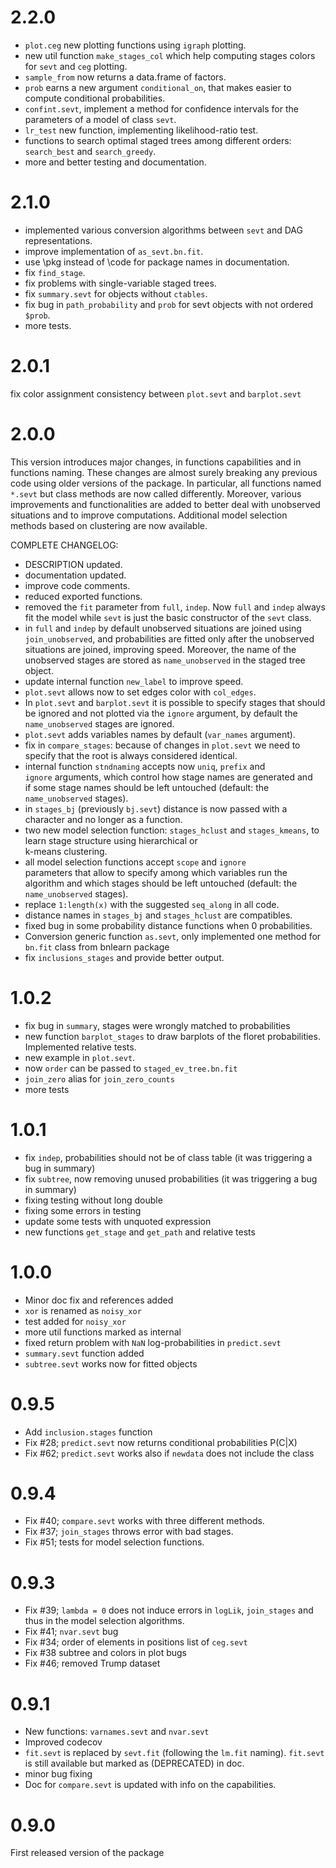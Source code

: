 # 2.2.0

* `plot.ceg` new plotting functions using `igraph` plotting.
* new util function `make_stages_col` which help computing 
  stages colors for `sevt` and `ceg` plotting.
* `sample_from` now returns a data.frame of factors. 
* `prob` earns a new argument `conditional_on`, that 
   makes easier to compute conditional probabilities. 
* `confint.sevt`, implement a method for confidence intervals
   for the parameters of a model of class `sevt`. 
* `lr_test` new function, implementing likelihood-ratio 
   test.
* functions to search optimal staged trees among different orders:
  `search_best` and `search_greedy`.
* more and better testing and documentation.

# 2.1.0 

* implemented various conversion algorithms between `sevt` 
  and DAG representations.
* improve implementation of `as_sevt.bn.fit`.
* use \pkg instead of \code for package names in documentation.
* fix `find_stage`.
* fix problems with single-variable staged trees.
* fix `summary.sevt` for objects without `ctables`. 
* fix bug in `path_probability` and `prob` for sevt objects with not 
  ordered `$prob`.
* more tests.

# 2.0.1

fix color assignment consistency between `plot.sevt` and `barplot.sevt`

# 2.0.0

This version introduces major changes, in functions capabilities
and in functions naming. 
These changes are almost surely breaking any previous code 
using older versions of the package.
In particular, all functions named `*.sevt` but class methods are now
called differently.
Moreover, various improvements and functionalities are added 
to better deal with unobserved situations and to improve 
computations. 
Additional model selection methods based on clustering are
now available.

COMPLETE CHANGELOG:

* DESCRIPTION updated.
* documentation updated.
* improve code comments.
* reduced exported functions.
* removed the `fit` parameter from `full`, `indep`. 
   Now `full` and `indep` always fit the model while
  `sevt` is just the basic constructor of the `sevt` class.
* in `full` and `indep` by default unobserved situations are joined
  using `join_unobserved`, and probabilities are fitted only after 
  the unobserved situations are joined, improving speed. Moreover, the 
  name of the unobserved stages are stored as `name_unobserved` in the 
  staged tree object.
* update internal function `new_label` to improve speed.
* `plot.sevt` allows now to set edges color with 
   `col_edges`.
* In `plot.sevt` and `barplot.sevt` it
  is possible to specify stages that should be ignored
  and not plotted via the `ignore` argument, by default the 
  `name_unobserved` stages are ignored.
* `plot.sevt` adds variables names by default (`var_names` argument).
* fix in `compare_stages`: because of changes in `plot.sevt` 
  we need to specify that the root is always considered identical.
* internal function `stndnaming` accepts now `uniq`, `prefix` and  
  `ignore` arguments, which control how stage names are generated and   
  if some stage names should be left untouched (default: the `name_unobserved`
  stages). 
* in `stages_bj` (previously `bj.sevt`) distance is now passed with a 
  character and no longer as a function.
* two new model selection function: `stages_hclust` and 
  `stages_kmeans`, to learn stage structure using hierarchical or        
  k-means clustering.
*  all model selection functions accept `scope` and `ignore`   
   parameters that allow to specify among which variables
   run the algorithm and which stages should be left untouched 
   (default: the `name_unobserved` stages). 
*  replace `1:length(x)` with the suggested `seq_along` in all code.
* distance names in `stages_bj` and `stages_hclust` are compatibles.
* fixed bug in some probability distance functions when 0 probabilities. 
* Conversion generic function `as.sevt`, only implemented one method 
  for `bn.fit` class from bnlearn package
* fix `inclusions_stages` and provide better output. 

# 1.0.2

* fix bug in `summary`, stages were wrongly matched to probabilities
* new function `barplot_stages` to draw barplots of the 
  floret probabilities. Implemented relative tests.
* new example in `plot.sevt`.
* now `order` can be passed to `staged_ev_tree.bn.fit`
* `join_zero` alias for `join_zero_counts` 
* more tests 

# 1.0.1

* fix `indep`, probabilities should not be of class table 
  (it was triggering a bug in summary)
* fix `subtree`, now removing unused probabilities 
  (it was triggering a bug in summary) 
* fixing testing without long double 
* fixing some errors in testing
* update some tests with unquoted expression 
* new functions `get_stage` and `get_path` and relative tests

# 1.0.0

* Minor doc fix and references added
* `xor` is renamed as `noisy_xor`
* test added for `noisy_xor`
* more util functions marked as internal
* fixed return problem with `NaN` log-probabilities in `predict.sevt`
* `summary.sevt` function added
* `subtree.sevt` works now for fitted objects

# 0.9.5

* Add `inclusion.stages` function
* Fix #28; `predict.sevt` now returns conditional probabilities P(C|X)
* Fix #62; `predict.sevt` works also if `newdata` does not include the class

# 0.9.4

* Fix #40; `compare.sevt` works with three different methods.
* Fix #37; `join_stages` throws error with bad stages.
* Fix #51; tests for model selection functions.

# 0.9.3 

* Fix #39; `lambda = 0` does not induce errors in `logLik`, `join_stages` and thus in the model selection algorithms.  
* Fix #41;  `nvar.sevt` bug 
* Fix #34; order of elements in positions list of `ceg.sevt`
* Fix #38  subtree and colors in plot bugs 
* Fix #46; removed Trump dataset

# 0.9.1

* New functions: `varnames.sevt` and `nvar.sevt` 
* Improved codecov 
* `fit.sevt` is replaced by `sevt.fit` (following the `lm.fit` naming). 
  `fit.sevt` is still available but marked as (DEPRECATED) in doc.
* minor bug fixing
* Doc for `compare.sevt` is updated with info on the capabilities.
   

# 0.9.0 

First released version of the package
